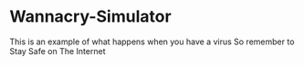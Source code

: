 # Wannacry-Simulator
This is an example of what happens when you have a virus
So remember to Stay Safe on The Internet
